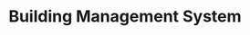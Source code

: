 ---
############################ Banner ##################################
custom_title_enabled: true
custom_title_value: "Building Management System | Building Automation System"
layout : "bms"
title: "Building Management System"
description: "Spritle offers a Building management system that monitors & controls building operations, including HVAC, lighting, and security, to improve sustainability & benefit your facility."
keywords : [Smart building management system, building automation system, building automation services, building automation control system, intelligent building management system, integrated building management system]
       ############################ OG tags #################################
locale: "en_US"
type: "website"
ogtitle: "Building Management System | Building Automation System" 
ogdescription: "Spritle offers a Building management system that monitors & controls building operations, including HVAC, lighting, and security, to improve sustainability & benefit your facility."   
link: "https://www.spritle.com/bms-fms/"
site_name: "Spritle Software"
Ogimage: "https://www.spritle.com/images/bmsimages/modern-creative.webp.pagespeed.ic._Eo2HDj5Em.webp" 
alt: "Top Building and Facility Management service providers in the industry" 

########################### Twitter #################################
twitter_card: "summary_large_image"
twitter_title: "Building Management System | Building Automation System"  
twitter_description: "Spritle offers a Building management system that monitors & controls building operations, including HVAC, lighting, and security, to improve sustainability & benefit your facility."
twitter_site: "@spritlesoftware"
twitter_creater: "@spritlesoftware"
twitter_image: "https://www.spritle.com/images/bmsimages/modern-creative.webp.pagespeed.ic._Eo2HDj5Em.webp" 
Islanding: false
custom_footer: "The rest of the world isn’t going to wait for you to keep up with the **ever-evolving future** so what’s stopping you?"
custom_button: true
formlink : "bms-fms"
labels : "hi"
banner:
  enable : true
  title : "Building Automation System"
  banner_heading:
  - "Building Automation System"
  contents : "Power Up Your Building and Business with the Ultimate Integration: Introducing Integrated Building Management Systems - Your All-In-One Solution for Streamlined Control!"
  image: "images/bmsimages/bms1.png"
  alt : "Top Building and Facility Management service providers in the industry"

  button:
    enable: true
    button_label: "Get Integrated Today!"
collect_info:
  title: "Have a project in mind?"
  button_name: "Submit"
  link: "thankyouenquiry"
  details_textarea_title: "Have Somthing to say to us?*"
  form_name: "Project requirment"
  pagename: "FMS & BMS"

verticals:
  title : "A Giant Leap into our Smart Building Management System"
  description : "Our panoramic platform for Smart Building Management can mitigate all your strenuous tasks through automation!"
  layout : "services"
  draft : false
  services:

    - name: "Compatible with BMS devices"
      event: false
      target: "services/custom-software-development/"
      imageevent: true
      image: "images/home/serviceimages/custom-software-dev.webp"
      content: ""

    - name: "Data-driven results and analysis"
      event: false
      target: "services/ai-ml-application-development-services"
      imageevent: true
      image: "images/home/serviceimages/al-ml.webp"
      content: ""

    - name: "Full-width tracking and monitoring"
      event: false
      imageevent: true
      image: "images/home/serviceimages/iot.webp"
      content: ""

    - name: "Automated workflow"
      event: false
      imageevent: true
      image: "images/home/serviceimages/uiux.webp"
      content: ""

    - name: "Centralized and comprehensive Platform"
      event: false
      imageevent: true
      image: "images/home/serviceimages/consultant.webp"
      content: ""

    - name: "Customizable Mobile Application"
      event: false
      target: "services/digital-healthcare-innovations/"
      imageevent: true
      image: "images/home/serviceimages/Digital-healthcare.webp"
      content: ""

############################## about us ################################
about_us1:
  enable : true
  title : "Embrace our Integrated platform and say farewell to manual tasks! " 
  image : "images/bmsimages/embrace.webp"
  alt: "BMS & FMS together makes smart"
  contents : "You could be a Facility Manager strategizing your maintenance tasks to support your team, a Smart Building Owner looking to upscale your building, or maybe a Smart City Strategist looking for ways to keep your Building Management System integrations less complex and holistic. We have got you covered!"
  button:
    enable: true
    button_label: "Tell us what you have in mind"
collect:
  title: "Fill out to view our projects!"
  button_name: "Submit"
  pagename: "Downloaded pdf from BMS"
  
   



section2:
  description: "asd ad asDA dASD"
  enable : true
  title : "How does our Building Management System Work ?"
  image : "images/bmsimages/how.png"
  alt: "Take control over your buildings"
  bulletpoints:
    - "Monitors your building through inputs from all the IoT devices"
    - "Detects faults and categorizes them based on your preferences" 
    - "Automates fault management and notifies you"
    - "Generates, tracks, and helps in resolving fault tickets."
    - "Keeps track of assets in your building and sends location-based notifications, etc."
    - "Draws data reports for you and ensures effective building maintenance"
    - "Aids in managing breakdowns and alarms."
  content: "When was the last time you resolved a fault ticket without hassle? "

    
  button:
    enable: true
    button_label: "Talk to us here!"
    
collect_info:
  title: "Have a project in mind?"
  button_name: "Submit"
  link: "thankyouenquiry"
  details_textarea_title: "Have Somthing to say to us?*"
  form_name: "Project requirment"
  pagename: "FMS & BMS"

section3:
  enable : true
  title : "Integrated Building Management System and Services "
  image : "images/bmsimages/ibms.webp"
  alt: "The changing reality of FMS in Smart Buildings "
  content1 : "Fall into our highly scalable Building Management Systems and Services you have been looking for ages to upscale and streamline your Building Management Operations! 
"
  content2: "We offer a comprehensive solution for managing buildings and businesses with ease and efficiency. Our state-of-the-art platform integrates all building management devices, data, and team communication into a single system, allowing for easy monitoring and control of all building systems. We also offer top-notch customer service and support, customizable solutions, and a focus on improving energy efficiency and reducing maintenance costs. Contact us to learn more about how we can help you fuel your building and business with our IBMS and services."
  button:
    enable: true
    button_label: "Connect with us"
    
collect_info:
  title: "Have a project in mind?"
  button_name: "Submit"
  link: "thankyouenquiry"
  details_textarea_title: "Have Somthing to say to us?*"
  form_name: "Project requirment"
  pagename: "FMS & BMS"

start:
  enable: true
  title: "Our Treasure Trove of Integrated Building Management Services"
  image: "images/bmsimages/treasure.webp"
  content: "Enable our BMS services for efficient and simplified integration to keep your Building Management System intact and comprehensive! "
  alt: "Vendor Onboarding and Requirement Analysis"
  bulletpoints:
    - "**Customizable Platform** <br>Curate all your Building Management platforms, and HVAC sensors, in one single platform"
    - "**Facilities Management** <br>Track the status of all your assets and facilities with instantaneous inputs"
    - "**Multi-Vendor Management** <br>Bring and manage all your Building Management Vendors in our single portal"
    - "**Automated Fault Management** <br>Automate and manage your building’s fault ticket with ease."
    - "**Third-Party Application Integration** <br>Integrate any third-party applications of your choice with our services."
    - "**Streamlined Contingency Plans** <br>Streamline and Automate contingency plans for handling crises in building management."

section1:
  enable: true
  title: "Keep your Integrated BMS Upgradation Journey Cost effective with our Solution"
  content1: "That’s why we have got you covered from all sides!"
  content2: "Our IBMS solution is futuristic and takes an easy-to-deploy and cost-effective approach to upgrading your Smart buildings and homes. We specialize in simplifying Integrated BMS to aid you in everyday building management tasks, notifications, and insightful reports. Some of the perks of implementing our solution include: "
  image: "images/bmsimages/integrated.webp"
  alt: "Custom UI Design Services"
  bulletpoints:
    - "Automated Fault Management and Resolution"
    - "Insights into real-time data related to your buildings"
    - "User-friendly Centralized portal to track and manage fault tickets "
    - "Up-to-date Updates on the HVAC systems of your building"
    - "Notifications and Push alerts on the faults that get detected"
    - "24/7 tab on what’s going on inside your building"
  button:
    enable: true
    button_label: "Connect with us"
    
    collect_info:
     title: "Have a project in mind?"
     button_name: "Submit"
     link: "thankyouenquiry"
     details_textarea_title: "Have Somthing to say to us?*"
     form_name: "Project requirment"
     pagename: "FMS & BMS"
  title1: "Spritle for Intelligent Building Management Systems"
  contents1: "Take a seamless approach to renovating your building and escalate your business with our Building Management Services!"
  button1:
    enable: true
    button_label: "Talk to us"
    
    collect_info:
     title: "Have a project in mind?"
     button_name: "Submit"
     link: "thankyouenquiry"
     details_textarea_title: "Have Somthing to say to us?*"
     form_name: "Project requirment"
     pagename: "FMS & BMS"
  

start2:
  enable: true
  title: "Why Tether Your Building Management Journey With Us? "
  image: "images/bmsimages/tether.png"
  content: ""
  alt: "Vendor Onboarding and Requirement Analysis"
  bulletpoints:
    - "**Excelling Technical Team** <br>Our Spritle team has a flair for taking a cutting-edge approach to craft efficient BMS solutions."
    - "**In-Depth Portfolio** <br>We have a diversified and in-depth record of solving several unique BMS problem statements."
    - "**Technical Simplicity** <br>We keep our Building Management Solutions tech-savvy and easy to access."
    - "**Highly Scalable and Secure** <br>Our smart solutions are secure and have more room for innovation in building management"
    - "**Automation-induced** <br>We always harness and wield the power of automation in our BMS services. "
    - "**Cost-effectives** <br>We keep our BMS solutions cost-effective and less complex for our clients to leverage."
    - "**Transparency** <br>We follow a transparent customization process and get your insights at every step of designing the solution for you."

about_us2:
  description: "asd ad asDA dASD"
  enable : true
  title : "Keep your Building Management Platform tech-trendy with our customizable Solutions"
  contents: "With so many innovative changes changing the tech scape of smart buildings, here are some of the tech-trendy places where we can help you to renovate your building! "
  image : "images/bmsimages/keep.png"
  alt: "Take control over your buildings"
  bulletpoints:
    - "Digital Twins "
    - "Rainfall and lightning alert systems" 
    - "Building Energy Management "
    - "Sustainable Building Management Portal"
    - "Predictive Maintenance for your building "
    - "E-inspection systems"
    - "Aids in managing breakdowns and alarms."

apps:
  - name: " Airports"
    event: true
    image: "images/zoho/playstore.png"


  - name: "Educational Institutes"
    event: true
    image: "images/zoho/sugarcrm.png"


  - name: " Star Hotels"
    event: true
    image: "images/zoho/infusionsoft.png"


  - name: "Hospitals"
    event: true
    image: "images/zoho/constantcontact.png"


  - name: "IT Parks"
    event: true
    image: "images/zoho/trustpilot.jpg"


  - name: "Logistics"
    event: true
    image: "images/zoho/insightly.png"
  






faq:
  question1: "What is the purpose of the Building Management System?"
  answer1: "A Building Management System is an emerging technology that has the potential to get inputs from all the IoT devices in your building and help you with building maintenance tasks. It involves monitoring all the areas of your building and figuring out where your attention is needed. From looking for faults to managing the tickets that get created by assigning them to the right technician, it brings in lots of ease in building management. "
  question2: "What are the main functions of a Building Management System?"
  answer2: "The main functions of a BMS include: <br>
     Monitoring the inspected areas of the building <br>
     Fault detection and alerting the maintenance team about them <br>
     Fault ticket generation and management <br>
     Automate time-consuming tasks of building management, etc."
  question3: "What is the ROI of implementing Smart Building Management Systems in buildings?"
  answer3: "They make building maintenance easy and relieve the maintenance team from working around the clock to track and resolve tickets manually."


---